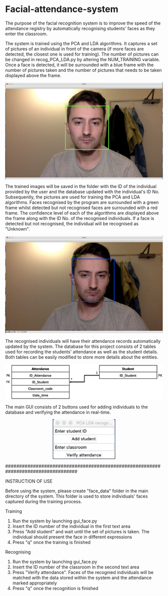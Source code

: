 # Facial-attendance-system

The purpose of the facial recognition system is to improve the speed of the attendance registry by automatically recognising students' faces as they enter the classroom. 

The system is trained using the PCA and LDA algorithms. It captures a set of pictures of an individual in front of the camera (if more faces are detected, the closest one is used for training). The number of pictures can be changed in recog_PCA_LDA.py by altering the NUM_TRAINING variable. Once a face is detected, it will be surrounded with a blue frame with the number of pictures taken and the number of pictures that needs to be taken displayed above the frame.

<p align="center">
  <img src="Images/addStudent.png" align="middle" width="600">
</p>

The trained images will be saved in the folder with the ID of the individual provided by the user and the database updated with the individual's ID No. Subsequently, the pictures are used for training the PCA and LDA algorithms. Faces recognised by the program are surrounded with a green frame whilst detected but not recognised faces are surrounded with a red frame. The confidence level of each of the algorithms are displayed above the frame along with the ID No. of the recognised individuals. If a face is detected but not recognised, the individual will be recognised as "Unknown". 

<p align="center">
  <img src="Images/verifyAttendance.png" width="600">
</p>

The recognised individuals will have their attendance records automatically updated by the system. The database for this project consists of 2 tables used for recording the students' attendance as well as the student details. Both tables can be easily modified to store more details about the entities.

<p align="center">
  <img src="Images/databaseDesign.png" align="center" width="600">
</p>

The main GUI consists of 2 buttons used for adding individuals to the database and verifying the attendance in real-time.

<p align="center">
  <img src="Images/gui.png" align="center" width="200">
</p>

##################################################################################

INSTRUCTION OF USE

Before using the system, please create "face_data" folder in the main directory of the system. This folder is used to store individuals' faces captured during the training process.

Training
1. Run the system by launching gui_face.py
2. Insert the ID number of the individual in the first text area
3. Press "Add student" and wait until the set of pictures is taken. The individual should present the face in different expressions
4. Press "q" once the training is finished

Recognising
1. Run the system by launching gui_face.py
2. Insert the ID number of the classroom in the second text area
3. Press "Verify attendance". Faces of the recognied individuals will be matched with the data stored within the system and the attendance marked appropriately
4. Press "q" once the recognition is finished
